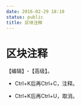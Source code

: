 ```yaml
---
date: 2016-02-29 18:10
status: public
title: 区块注释
---
```


# 区块注释
【编辑】-【高级】。
 
- Ctrl+K后再Ctrl+C，注释。

- Ctrl+K后再Ctrl+U，取消。
#